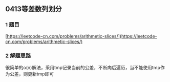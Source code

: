 ## 0413等差数列划分

### 1 题目
[https://leetcode-cn.com/problems/arithmetic-slices/](https://leetcode-cn.com/problems/arithmetic-slices/)

### 2 解题思路
很简单的o(n)解法，采用tmp记录当前的公差，不断向后遍历，当不能使用tmp作为公差，则更新tmp即可